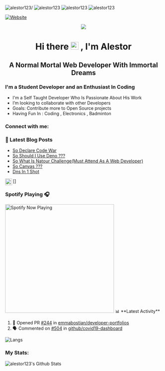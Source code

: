 <p align="left"> <img src=https://komarev.com/ghpvc/?username=alestor123 alt=alestor123/>  <img src="https://badges.pufler.dev/gists/alestor123" alt=alestor123> 
<img src="https://badges.pufler.dev/repos/alestor123" alt="alestor123"> <img src="https://badges.pufler.dev/years/alestor123" alt="alestor123"

</p>

[![Website](https://img.shields.io/website?label=alestor123.github.io&style=for-the-badge&url=https%3A%2F%2Falestor123.github.io)](https://alestor123.github.io)


<p align="center">
    <img src="https://raw.githubusercontent.com/alestor123/alestor123/master/assets/icon.svg">
</p>

<h1 align="center"> Hi there <img src="https://media.giphy.com/media/hvRJCLFzcasrR4ia7z/giphy.gif" width="25px"> , I'm Alestor </h1>

<h2 align="center"> A Normal Mortal Web Developer With Immortal Dreams</h2>

### I'm a Student Developer and an Enthusiast In Coding 
- I'm a Self Taught Developer Who Is Passionate About His Work
- I’m looking to collaborate with other Developers
- Goals: Contribute more to Open Source projects
- Having Fun In :  Coding , Electronics  , Badminton

### Connect with me:


### 📕 Latest Blog Posts
<!-- BLOG-POST-LIST:START -->
- [So Declare Code War](https://dev.to/alestor123/so-declare-code-war-5b2f)
- [So Should I Use Deno ???](https://dev.to/alestor123/so-should-i-use-deno-2101)
- [So What Is Natour Challenge(Must Attend As A Web Developer)](https://dev.to/alestor123/so-what-is-natour-challenge-must-attend-as-a-web-developer-546c)
- [So Canvas ???](https://dev.to/alestor123/so-canvas-p4n)
- [Dns In 1 Shot](https://dev.to/alestor123/dns-in-1-shot-26e5)
<!-- BLOG-POST-LIST:END -->


[<img align="left" alt="alestor123 | Twitter" width="22px" src="https://cdn.jsdelivr.net/npm/simple-icons@v3/icons/twitter.svg" />]

### Spotify Playing 🎧
<img src="https://novatorem-1-git-master.alestor123.vercel.app/api/spotify-playing/" alt="Spotify Now Playing" width="350" />
📊 **Latest Activity**

<!--START_SECTION:activity-->
1. 💪 Opened PR [#244](https://github.com//emmabostian/developer-portfolios/pull/244) in [emmabostian/developer-portfolios](https://github.com//emmabostian/developer-portfolios)
2. 🗣 Commented on [#504](https://github.com//github/covid19-dashboard/issues/504) in [github/covid19-dashboard](https://github.com//github/covid19-dashboard)
<!--END_SECTION:activity-->


![Langs](https://github-readme-stats.vercel.app/api/top-langs/?username=alestor123&layout=compact)

### My Stats:
<img align="left" alt="alestor123's Github Stats" src="https://github-readme-stats.vercel.app/api?username=alestor123&show_icons=true&theme=dark" />
